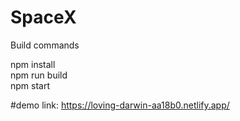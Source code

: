 # SpaceX
Build commands 

npm install <br/>
npm run build <br/>
npm start <br/>


#demo link: https://loving-darwin-aa18b0.netlify.app/
